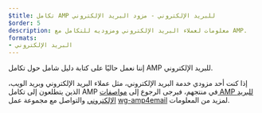 ```yaml
---
$title: تكامل AMP للبريد الإلكتروني - مزود البريد الإلكتروني
$order: 5
description: معلومات لعملاء البريد الإلكتروني ومزوديه للتكامل مع AMP.
formats:
- البريد الإلكتروني
---
```


إننا نعمل حاليًا على كتابة دليل شامل حول تكامل AMP للبريد الإلكتروني.

إذا كنت أحد مزودي خدمة البريد الإلكتروني، مثل عملاء البريد الإلكتروني وبريد الويب، الذين يتطلعون إلى تكامل AMP في منتجهم، فيرجى الرجوع إلى [مواصفات AMP للبريد الإلكتروني](../../../documentation/guides-and-tutorials/learn/email-spec/amp-email-format.md?format=email) والتواصل مع مجموعة عمل [wg-amp4email](https://github.com/ampproject/wg-amp4email) لمزيد من المعلومات.
